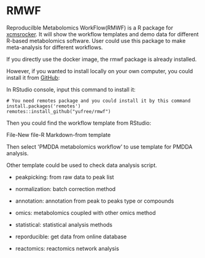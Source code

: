 # RMWF

Reproducilble Metabolomics WorkFlow(RMWF) is a R package for [xcmsrocker](https://hub.docker.com/r/yufree/xcmsrocker/). It will show the workflow templates and demo data for different R-based metabolomics software. User could use this package to make meta-analysis for different workflows.

If you directly use the docker image, the rmwf package is already installed.

However, if you wanted to install locally on your own computer, you could install it from [GitHub](https://github.com/yufree/rmwf):

In RStudio console, input this command to install it:

~~~
# You need remotes package and you could install it by this command
install.packages('remotes')
remotes::install_github("yufree/rmwf")
~~~

Then you could find the workflow template from RStudio:

File-New file-R Markdown-from template

Then select 'PMDDA metabolomics workflow’ to use template for PMDDA analysis.

Other template could be used to check data analysis script.

- peakpicking: from raw data to peak list

- normalization: batch correction method

- annotation: annotation from peak to peaks type or compounds

- omics: metabolomics coupled with other omics method

- statistical: statistical analysis methods

- reporducible: get data from online database

- reactomics: reactomics network analysis

